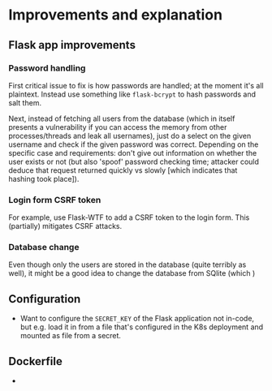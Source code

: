 # Improvements and explanation

## Flask app improvements


### Password handling
First critical issue to fix is how passwords are handled; at the moment it's all plaintext.
Instead use something like `flask-bcrypt` to hash passwords and salt them.

Next, instead of fetching all users from the database (which in itself presents a vulnerability if you can access the memory from other processes/threads and leak all usernames), just do a select on the given username and check if the given password was correct.
Depending on the specific case and requirements: don't give out information on whether the user exists or not (but also 'spoof' password checking time; attacker could deduce that request returned quickly vs slowly [which indicates that hashing took place]).

### Login form CSRF token

For example, use Flask-WTF to add a CSRF token to the login form. This (partially) mitigates CSRF attacks.

### Database change
Even though only the users are stored in the database (quite terribly as well), it might be a good idea to change the database from SQlite (which )


## Configuration

* Want to configure the `SECRET_KEY` of the Flask application not in-code, but e.g. load it in from a file that's configured in the K8s deployment and mounted as file from a secret.


## Dockerfile

* 

